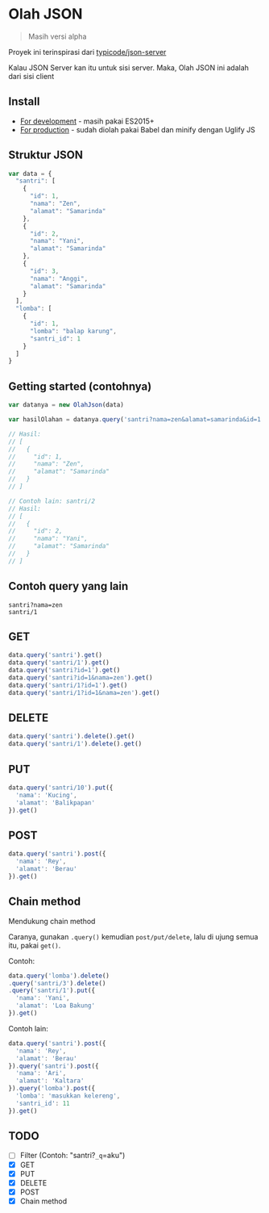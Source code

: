 # Olah JSON

> Masih versi alpha

Proyek ini terinspirasi dari [typicode/json-server](https://github.com/typicode/json-server)

Kalau JSON Server kan itu untuk sisi server. Maka, Olah JSON ini adalah dari sisi client

## Install

- [For development](olahJson.js) - masih pakai ES2015+
- [For production](olahJson.min.js) - sudah diolah pakai Babel dan minify dengan Uglify JS

## Struktur JSON

```javascript
var data = {
  "santri": [
    {
      "id": 1,
      "nama": "Zen",
      "alamat": "Samarinda"
    },
    {
      "id": 2,
      "nama": "Yani",
      "alamat": "Samarinda"
    },
    {
      "id": 3,
      "nama": "Anggi",
      "alamat": "Samarinda"
    }
  ],
  "lomba": [
    {
      "id": 1,
      "lomba": "balap karung",
      "santri_id": 1
    }
  ]
}
```

## Getting started (contohnya)

```javascript
var datanya = new OlahJson(data)

var hasilOlahan = datanya.query('santri?nama=zen&alamat=samarinda&id=1').get()

// Hasil:
// [
//   {
//     "id": 1,
//     "nama": "Zen",
//     "alamat": "Samarinda"
//   }
// ]

// Contoh lain: santri/2
// Hasil:
// [
//   {
//     "id": 2,
//     "nama": "Yani",
//     "alamat": "Samarinda"
//   }
// ]
```

## Contoh query yang lain

```
santri?nama=zen
santri/1
```

## GET

```javascript
data.query('santri').get()
data.query('santri/1').get()
data.query('santri?id=1').get()
data.query('santri?id=1&nama=zen').get()
data.query('santri/1?id=1').get()
data.query('santri/1?id=1&nama=zen').get()
```

## DELETE

```javascript
data.query('santri').delete().get()
data.query('santri/1').delete().get()
```

## PUT

```javascript
data.query('santri/10').put({
  'nama': 'Kucing',
  'alamat': 'Balikpapan'
}).get()
```

## POST

```javascript
data.query('santri').post({
  'nama': 'Rey',
  'alamat': 'Berau'
}).get()
```

## Chain method

Mendukung chain method

Caranya, gunakan `.query()` kemudian `post/put/delete`, lalu di ujung semua itu, pakai `get()`.

Contoh:

```javascript
data.query('lomba').delete()
.query('santri/3').delete()
.query('santri/1').put({
  'nama': 'Yani',
  'alamat': 'Loa Bakung'
}).get()
```

Contoh lain:

```javascript
data.query('santri').post({
  'nama': 'Rey',
  'alamat': 'Berau'
}).query('santri').post({
  'nama': 'Ari',
  'alamat': 'Kaltara'
}).query('lomba').post({
  'lomba': 'masukkan kelereng',
  'santri_id': 11
}).get()
```

## TODO

- [ ] Filter (Contoh: "santri?`_q`=aku")
- [x] GET
- [x] PUT
- [x] DELETE
- [x] POST
- [x] Chain method